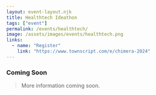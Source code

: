 ```yaml
---
layout: event-layout.njk
title: Healthtech Ideathon
tags: ["event"]
permalink: /events/healthtech/
image: /assets/images/events/healthtech.png
links:
  - name: "Register"
    link: "https://www.townscript.com/e/chimera-2024"
---
```


### Coming Soon
> More information coming soon.